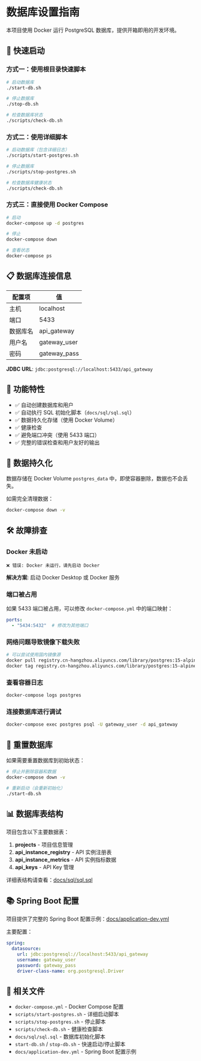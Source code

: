 # 数据库设置指南

本项目使用 Docker 运行 PostgreSQL 数据库，提供开箱即用的开发环境。

## 🚀 快速启动

### 方式一：使用根目录快速脚本

```bash
# 启动数据库
./start-db.sh

# 停止数据库
./stop-db.sh

# 检查数据库状态
./scripts/check-db.sh
```

### 方式二：使用详细脚本

```bash
# 启动数据库（包含详细日志）
./scripts/start-postgres.sh

# 停止数据库
./scripts/stop-postgres.sh

# 检查数据库健康状态
./scripts/check-db.sh
```

### 方式三：直接使用 Docker Compose

```bash
# 启动
docker-compose up -d postgres

# 停止
docker-compose down

# 查看状态
docker-compose ps
```

## 📋 数据库连接信息

| 配置项 | 值 |
|--------|-----|
| 主机 | localhost |
| 端口 | 5433 |
| 数据库名 | api_gateway |
| 用户名 | gateway_user |
| 密码 | gateway_pass |

**JDBC URL**: `jdbc:postgresql://localhost:5433/api_gateway`

## 🔧 功能特性

- ✅ 自动创建数据库和用户
- ✅ 自动执行 SQL 初始化脚本（`docs/sql/sql.sql`）
- ✅ 数据持久化存储（使用 Docker Volume）
- ✅ 健康检查
- ✅ 避免端口冲突（使用 5433 端口）
- ✅ 完整的错误检查和用户友好的输出

## 📁 数据持久化

数据存储在 Docker Volume `postgres_data` 中，即使容器删除，数据也不会丢失。

如需完全清理数据：
```bash
docker-compose down -v
```

## 🛠️ 故障排查

### Docker 未启动
```
❌ 错误: Docker 未运行，请先启动 Docker
```
**解决方案**: 启动 Docker Desktop 或 Docker 服务

### 端口被占用
如果 5433 端口被占用，可以修改 `docker-compose.yml` 中的端口映射：
```yaml
ports:
  - "5434:5432"  # 修改为其他端口
```

### 网络问题导致镜像下载失败
```bash
# 可以尝试使用国内镜像源
docker pull registry.cn-hangzhou.aliyuncs.com/library/postgres:15-alpine
docker tag registry.cn-hangzhou.aliyuncs.com/library/postgres:15-alpine postgres:15-alpine
```

### 查看容器日志
```bash
docker-compose logs postgres
```

### 连接数据库进行调试
```bash
docker-compose exec postgres psql -U gateway_user -d api_gateway
```

## 🔄 重置数据库

如果需要重置数据库到初始状态：

```bash
# 停止并删除容器和数据
docker-compose down -v

# 重新启动（会重新初始化）
./start-db.sh
```

## 📊 数据库表结构

项目包含以下主要数据表：

1. **projects** - 项目信息管理
2. **api_instance_registry** - API 实例注册表
3. **api_instance_metrics** - API 实例指标数据
4. **api_keys** - API Key 管理

详细表结构请查看：[docs/sql/sql.sql](sql/sql.sql)

## 📚 Spring Boot 配置

项目提供了完整的 Spring Boot 配置示例：[docs/application-dev.yml](application-dev.yml)

主要配置：
```yaml
spring:
  datasource:
    url: jdbc:postgresql://localhost:5433/api_gateway
    username: gateway_user
    password: gateway_pass
    driver-class-name: org.postgresql.Driver
```

## 🔗 相关文件

- `docker-compose.yml` - Docker Compose 配置
- `scripts/start-postgres.sh` - 详细启动脚本
- `scripts/stop-postgres.sh` - 停止脚本
- `scripts/check-db.sh` - 健康检查脚本
- `docs/sql/sql.sql` - 数据库初始化脚本
- `start-db.sh` / `stop-db.sh` - 快速启动/停止脚本
- `docs/application-dev.yml` - Spring Boot 配置示例 
